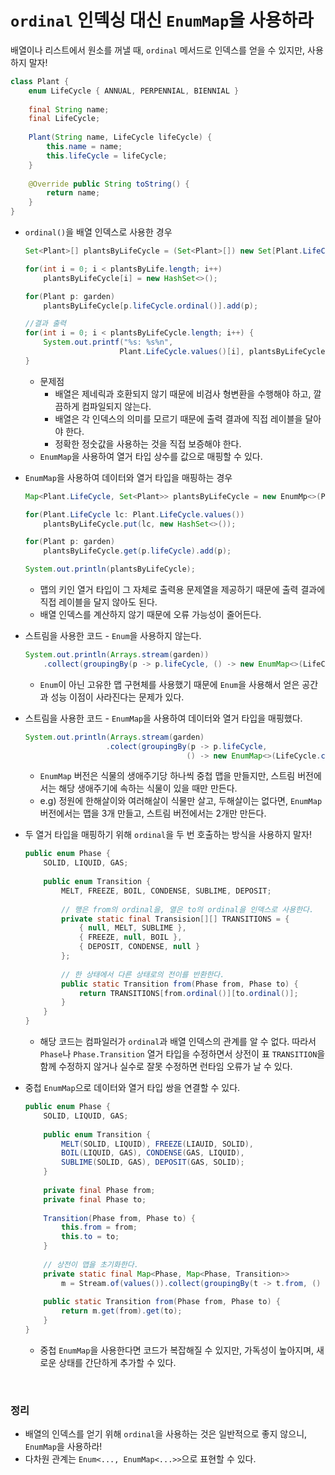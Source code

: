 # `ordinal` 인덱싱 대신 `EnumMap`을 사용하라

배열이나 리스트에서 원소를 꺼낼 때, `ordinal` 메서드로 인덱스를 얻을 수 있지만, 사용하지 말자!

```java
class Plant {
    enum LifeCycle { ANNUAL, PERPENNIAL, BIENNIAL }
    
    final String name;
    final LifeCycle;
    
    Plant(String name, LifeCycle lifeCycle) {
        this.name = name;
        this.lifeCycle = lifeCycle;
    }
    
    @Override public String toString() {
        return name;
    }
}
```

* `ordinal()`을 배열 인덱스로 사용한 경우

  ```java
  Set<Plant>[] plantsByLifeCycle = (Set<Plant>[]) new Set[Plant.LifeCycle.values().length];
  
  for(int i = 0; i < plantsByLife.length; i++) 
      plantsByLifeCycle[i] = new HashSet<>();
  
  for(Plant p: garden)
      plantsByLifeCycle[p.lifeCycle.ordinal()].add(p);
  
  //결과 출력
  for(int i = 0; i < plantsByLifeCycle.length; i++) {
      System.out.printf("%s: %s%n",
                       Plant.LifeCycle.values()[i], plantsByLifeCycle[i]);
  }
  ```

  * 문제점
    * 배열은 제네릭과 호환되지 않기 때문에 비검사 형변환을 수행해야 하고, 깔끔하게 컴파일되지 않는다.
    * 배열은 각 인덱스의 의미를 모르기 때문에 출력 결과에 직접 레이블을 달아야 한다.
    * 정확한 정숫값을 사용하는 것을 직접 보증해야 한다.
  * `EnumMap`을 사용하여 열거 타입 상수를 값으로 매핑할 수 있다.

* `EnumMap`을 사용하여 데이터와 열거 타입을 매핑하는 경우

  ```java
  Map<Plant.LifeCycle, Set<Plant>> plantsByLifeCycle = new EnumMp<>(Plant.LifeCycle.class);
  
  for(Plant.LifeCycle lc: Plant.LifeCycle.values())
      plantsByLifeCycle.put(lc, new HashSet<>());
  
  for(Plant p: garden) 
      plantsByLifeCycle.get(p.lifeCycle).add(p);
  
  System.out.println(plantsByLifeCycle); 
  ```

  * 맵의 키인 열거 타입이 그 자체로 출력용 문제열을 제공하기 때문에 출력 결과에 직접 레이블을 달지 않아도 된다.
  * 배열 인덱스를 계산하지 않기 때문에 오류 가능성이 줄어든다.

* 스트림을 사용한 코드 - `Enum`을 사용하지 않는다.

  ```java
  System.out.println(Arrays.stream(garden))
      .collect(groupingBy(p -> p.lifeCycle, () -> new EnumMap<>(LifeCycle.class), toSet()));
  ```

  * `Enum`이 아닌 고유한 맵 구현체를 사용했기 때문에 `Enum`을 사용해서 얻은 공간과 성능 이점이 사라진다는 문제가 있다.

* 스트림을 사용한 코드 - `EnumMap`을 사용하여 데이터와 열거 타입을 매핑했다.

  ```java
  System.out.println(Arrays.stream(garden)
                    .colect(groupingBy(p -> p.lifeCycle,
                                      () -> new EnumMap<>(LifeCycle.class), toSet())));
  ```

  * `EnumMap` 버전은 식물의 생애주기당 하나씩 중첩 맵을 만들지만, 스트림 버전에서는 해당 생애주기에 속하는 식물이 있을 때만 만든다.
  * e.g) 정원에 한해살이와 여러해살이 식물만 살고, 두해살이는 없다면, `EnumMap` 버전에서는 맵을 3개 만들고, 스트림 버전에서는 2개만 만든다.

* 두 열거 타입을 매핑하기 위해 `ordinal`을 두 번 호출하는 방식을 사용하지 말자!

  ```java
  public enum Phase {
      SOLID, LIQUID, GAS;
      
      public enum Transition {
          MELT, FREEZE, BOIL, CONDENSE, SUBLIME, DEPOSIT;
          
          // 행은 from의 ordinal을, 열은 to의 ordinal을 인덱스로 사용한다.
          private static final Transision[][] TRANSITIONS = {
              { null, MELT, SUBLIME },
              { FREEZE, null, BOIL }, 
              { DEPOSIT, CONDENSE, null }
          };
          
          // 한 상태에서 다른 상태로의 전이를 반환한다.
          public static Transition from(Phase from, Phase to) {
              return TRANSITIONS[from.ordinal()][to.ordinal()];
          }
      }
  }
  ```

  * 해당 코드는 컴파일러가 `ordinal`과 배열 인덱스의 관계를 알 수 없다. 따라서 `Phase`나 `Phase.Transition` 열거 타입을 수정하면서 상전이 표 `TRANSITION`을 함께 수정하지 않거나 실수로 잘못 수정하면 런타임 오류가 날 수 있다.

* 중첩 `EnumMap`으로 데이터와 열거 타입 쌍을 연결할 수 있다.

  ```java
  public enum Phase {
      SOLID, LIQUID, GAS;
      
      public enum Transition {
          MELT(SOLID, LIQUID), FREEZE(LIAUID, SOLID),
          BOIL(LIQUID, GAS), CONDENSE(GAS, LIQUID),
          SUBLIME(SOLID, GAS), DEPOSIT(GAS, SOLID);
      }
      
      private final Phase from;
      private final Phase to;
      
      Transition(Phase from, Phase to) {
          this.from = from;
          this.to = to;
      }
      
      // 상전이 맵을 초기화한다.
      private static final Map<Phase, Map<Phase, Transition>>
          m = Stream.of(values()).collect(groupingBy(t -> t.from, () -> new EnumMap<>(Phase.class), toMap(t -> t.to, t -> t, (x, y) -> y, () -> new EnumMap<>(Phase.class))));
      
      public static Transition from(Phase from, Phase to) {
          return m.get(from).get(to);
      }
  }
  ```

  * 중첩 `EnumMap`을 사용한다면 코드가 복잡해질 수 있지만, 가독성이 높아지며, 새로운 상태를 간단하게 추가할 수 있다.

<br>

### 정리

* 배열의 인덱스를 얻기 위해 `ordinal`을 사용하는 것은 일반적으로 좋지 않으니, `EnumMap`을 사용하라!
* 다차원 관계는 `Enum<..., EnumMap<...>>`으로 표현할 수 있다.